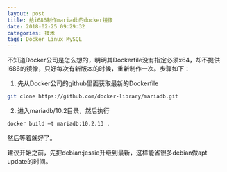 ```yaml
---
layout: post
title: 给i686制作mariadb的docker镜像
date: 2018-02-25 09:29:32
categories: 技术
tags: Docker Linux MySQL
---
```


不知道Docker公司是怎么想的，明明其Dockerfile没有指定必须x64，却不提供i686的镜像，只好每次有新版本的时候，重新制作一次。步骤如下：

1. 先从Docker公司的github里面获取最新的Dockerfile

```bash
git clone https://github.com/docker-library/mariadb.git
```

2. 进入mariadb/10.2目录，然后执行

```bash
docker build –t mariadb:10.2.13 .
```

然后等着就好了。

建议开始之前，先把debian:jessie升级到最新，这样能省很多debian做apt update的时间。
